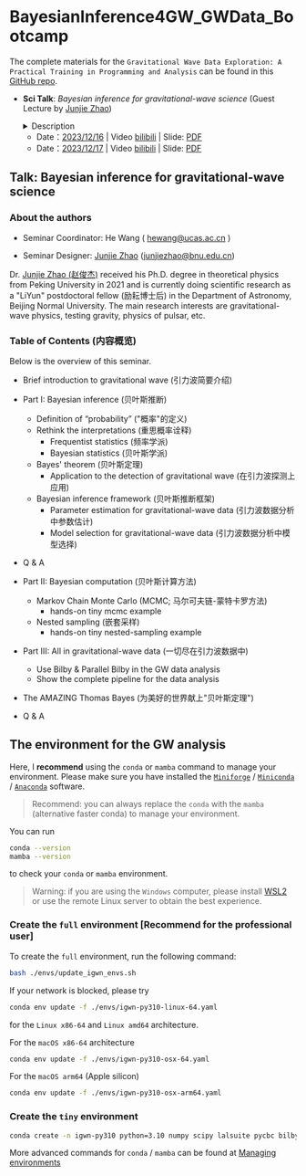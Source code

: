 # BayesianInference4GW_GWData_Bootcamp

The complete materials for the `Gravitational Wave Data Exploration: A Practical Training in Programming and Analysis` can be found in this [GitHub repo](https://github.com/iphysresearch/GWData-Bootcamp).


- **Sci Talk**: _Bayesian inference for gravitational-wave science_ (Guest Lecture by [Junjie Zhao](https://orcid.org/0000-0002-9233-3683))
    <details>
    <summary>Description</summary>
  
        - Brief introduction to gravitational wave (引力波简要介绍)
        - Part I: Bayesian inference (贝叶斯推断)
            - Definition of “probability” ("概率"的定义)
            - Rethink the interpretations (重思概率诠释)
                - Frequentist statistics (频率学派)
                - Bayesian statistics (贝叶斯学派)
            - Bayes' theorem (贝叶斯定理)
                - Application to the detection of gravitational wave (在引力波探测上应用)
            - Bayesian inference framework (贝叶斯推断框架)
                - Parameter estimation for gravitational-wave data (引力波数据分析中参数估计)
                - Model selection for gravitational-wave data (引力波数据分析中模型选择)
        - Q & A
        - Part II: Bayesian computation (贝叶斯计算方法)
            - Markov Chain Monte Carlo (MCMC; 马尔可夫链-蒙特卡罗方法)
                - hands-on tiny mcmc example
            - Nested sampling (嵌套采样)
                - hands-on tiny nested-sampling example
        - Part III: All in gravitational-wave data (一切尽在引力波数据中)
            - Use Bilby & Parallel Bilby in the GW data analysis
            - nShow the complete pipeline for the data analysis
        - The AMAZING Thomas Bayes (为美好的世界献上"贝叶斯定理")
        - Q & A
  
    </details>

  - Date：[2023/12/16](https://github.com/BenjaminDbb/BayesianInference4GW_GWData_Bootcamp/blob/main/README.md) | Video [bilibili](https://www.bilibili.com/video/BV1Yk4y1Q74Q/) | Slide: [PDF](https://github.com/BenjaminDbb/BayesianInference4GW_GWData_Bootcamp/blob/main/Junjie%20-%202023%20-%20bayesian%20for%20GWData-Bootcamp.pdf)
  - Date：[2023/12/17](https://github.com/BenjaminDbb/BayesianInference4GW_GWData_Bootcamp/blob/main/README.md) | Video [bilibili](https://www.bilibili.com/video/BV19K411v7Sv/) | Slide: [PDF](https://github.com/BenjaminDbb/BayesianInference4GW_GWData_Bootcamp/blob/main/Junjie%20-%202023%20-%20bayesian%20for%20GWData-Bootcamp.pdf)


## Talk: Bayesian inference for gravitational-wave science

### About the authors

- Seminar Coordinator: He Wang ( hewang@ucas.ac.cn )

- Seminar Designer: [Junjie Zhao](https://orcid.org/0000-0002-9233-3683) (junjiezhao@bnu.edu.cn)

Dr. [Junjie Zhao (赵俊杰)](https://orcid.org/0000-0002-9233-3683) received his Ph.D. degree in theoretical physics from Peking University in 2021 and is currently doing scientific research as a "LiYun" postdoctoral fellow (励耘博士后) in the Department of Astronomy, Beijing Normal University. The main research interests are gravitational-wave physics, testing gravity, physics of pulsar, etc.

### Table of Contents (内容概览)

Below is the overview of this seminar.

* Brief introduction to gravitational wave (引力波简要介绍)
- Part I: Bayesian inference (贝叶斯推断)
	- Definition of “probability” ("概率"的定义)
	- Rethink the interpretations (重思概率诠释)
		- Frequentist statistics (频率学派)
		- Bayesian statistics (贝叶斯学派)
	- Bayes' theorem (贝叶斯定理)
		- Application to the detection of gravitational wave (在引力波探测上应用)
	- Bayesian inference framework (贝叶斯推断框架)
		- Parameter estimation for gravitational-wave data (引力波数据分析中参数估计)
		- Model selection for gravitational-wave data (引力波数据分析中模型选择)
- Q & A

- Part II: Bayesian computation (贝叶斯计算方法)
	- Markov Chain Monte Carlo (MCMC; 马尔可夫链-蒙特卡罗方法)
		- hands-on tiny mcmc example
	- Nested sampling (嵌套采样)
		- hands-on tiny nested-sampling example
- Part III: All in gravitational-wave data (一切尽在引力波数据中)
	- Use Bilby & Parallel Bilby in the GW data analysis
	- Show the complete pipeline for the data analysis
- The AMAZING Thomas Bayes (为美好的世界献上"贝叶斯定理")
- Q & A


## The environment for the GW analysis

Here, I **recommend** using the `conda` or `mamba` command to manage your environment.
Please make sure you have installed the
[`Miniforge`](https://github.com/conda-forge/miniforge) /
[`Miniconda`](https://docs.conda.io/projects/miniconda/en/latest/) /
[`Anaconda`](https://docs.conda.io/projects/conda/en/latest/user-guide/install/index.html)
software.

> Recommend: you can always replace the `conda` with the `mamba` (alternative faster conda) to
manage your environment.

You can run
```bash
conda --version
mamba --version
```
to check your `conda` or `mamba` environment.

> Warning: if you are using the `Windows` computer, please install
> [WSL2](https://learn.microsoft.com/en-us/windows/wsl/about) or use the remote
> Linux server to obtain the best experience.


### Create the `full` environment [Recommend for the professional user]

To create the `full` environment, run the following command:

```bash
bash ./envs/update_igwn_envs.sh
```

If your network is blocked, please try
```bash
conda env update -f ./envs/igwn-py310-linux-64.yaml
```
for the `Linux x86-64` and `Linux amd64` architecture.

For the `macOS x86-64` architecture
```bash
conda env update -f ./envs/igwn-py310-osx-64.yaml
```

For the `macOS arm64` (Apple silicon)
```bash
conda env update -f ./envs/igwn-py310-osx-arm64.yaml
```

### Create the `tiny` environment
```bash
conda create -n igwn-py310 python=3.10 numpy scipy lalsuite pycbc bilby parallel-bilby dynesty emcee jupyterlab ipympl ipywidgets
```

More advanced commands for `conda` / `mamba` can be found at [Managing environments](https://docs.conda.io/projects/conda/en/latest/user-guide/tasks/manage-environments.html)